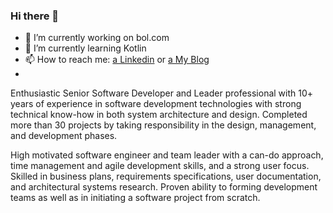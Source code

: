 ### Hi there 👋
- 🔭 I’m currently working on bol.com
- 🌱 I’m currently learning Kotlin
- 📫 How to reach me: [a Linkedin](https://www.linkedin.com/in/emrahonder/) or [a My Blog](https://www.linkedin.com/in/emrahonder/) 
- 
Enthusiastic Senior Software Developer and Leader professional with 10+ years of experience in software development technologies with strong technical know-how in both system architecture and design. Completed more than 30 projects by taking responsibility in the design, management, and development phases.

High motivated software engineer and team leader with a can-do approach, time management and agile development skills, and a strong user focus.
Skilled in business plans, requirements specifications, user documentation, and architectural systems research. Proven ability to forming development teams as well as in initiating a software project from scratch.
<!--
**emrahonder/emrahonder** is a ✨ _special_ ✨ repository because its `README.md` (this file) appears on your GitHub profile.

Here are some ideas to get you started:

- 🔭 I’m currently working on ...
- 🌱 I’m currently learning ...
- 👯 I’m looking to collaborate on ...
- 🤔 I’m looking for help with ...
- 💬 Ask me about ...
- 📫 How to reach me: ...
- 😄 Pronouns: ...
- ⚡ Fun fact: ...
-->
